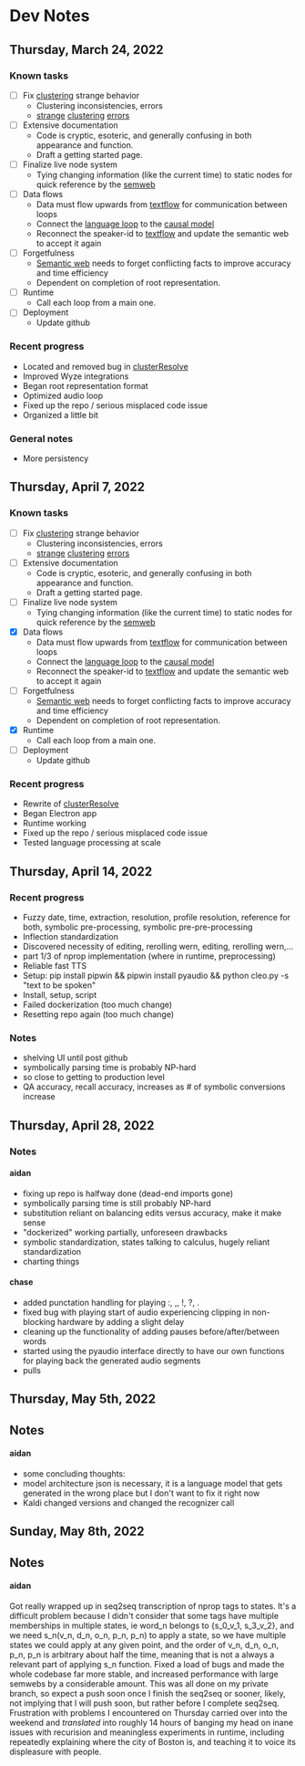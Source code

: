 
#  **Dev Notes**
## Thursday, March 24, 2022

### Known tasks
- [ ] Fix [clustering](clusterResolve.py) strange behavior
     - Clustering inconsistencies, errors
     - [strange](other_resources/terrible.png) [clustering](other_resources/slightlybetter.png) [errors](other_resources/speechcluster.png)
- [ ] Extensive documentation
     - Code is cryptic, esoteric, and generally confusing in both appearance and function.
     - Draft a getting started page.
- [ ] Finalize live node system
     - Tying changing information (like the current time) to static nodes for quick reference by the [semweb](semweblib.py)
- [ ] Data flows
     - Data must flow upwards from [textflow](textflow.py) for communication between loops
     - Connect the [language loop](languageloop.py) to the [causal model](causal_model.py)
     - Reconnect the speaker-id to [textflow](textflow.py) and update the semantic web to accept it again
- [ ] Forgetfulness
     - [Semantic web](semweblib.py) needs to forget conflicting facts to improve accuracy and time efficiency
     - Dependent on completion of root representation.
- [ ] Runtime
     - Call each loop from a main one.
 - [ ] Deployment
      - Update github
### Recent progress
- Located and removed bug in [clusterResolve](clusterResolve.py)
- Improved Wyze integrations
- Began root representation format
- Optimized audio loop
- Fixed up the repo / serious misplaced code issue
- Organized a little bit
### General notes
- More persistency

## Thursday, April 7, 2022
### Known tasks
- [ ] Fix [clustering](clusterResolve.py) strange behavior
     - Clustering inconsistencies, errors
     - [strange](other_resources/terrible.png) [clustering](other_resources/slightlybetter.png) [errors](other_resources/speechcluster.png)
- [ ] Extensive documentation
     - Code is cryptic, esoteric, and generally confusing in both appearance and function.
     - Draft a getting started page.
- [ ] Finalize live node system
     - Tying changing information (like the current time) to static nodes for quick reference by the [semweb](semweblib.py)
- [x] Data flows
     - Data must flow upwards from [textflow](textflow.py) for communication between loops
     - Connect the [language loop](languageloop.py) to the [causal model](causal_model.py)
     - Reconnect the speaker-id to [textflow](textflow.py) and update the semantic web to accept it again
- [ ] Forgetfulness
     - [Semantic web](semweblib.py) needs to forget conflicting facts to improve accuracy and time efficiency
     - Dependent on completion of root representation.
- [x] Runtime
     - Call each loop from a main one.
 - [ ] Deployment
      - Update github
### Recent progress
- Rewrite of [clusterResolve](clusterResolve.py)
- Began Electron app
- Runtime working
- Fixed up the repo / serious misplaced code issue
- Tested language processing at scale

## Thursday, April 14, 2022
### Recent progress
- Fuzzy date, time, extraction, resolution, profile resolution, reference for both, symbolic pre-processing, symbolic pre-pre-processing
- Inflection standardization
- Discovered necessity of editing, rerolling wern, editing, rerolling wern,...
- part 1/3 of nprop implementation (where in runtime, preprocessing)
- Reliable fast TTS 
- Setup: pip install pipwin && pipwin install pyaudio && python cleo.py -s "text to be spoken"
- Install, setup, script
- Failed dockerization (too much change)
- Resetting repo again (too much change)
### Notes
- shelving UI until post github 
- symbolically parsing time is probably NP-hard
- so close to getting to production level
- QA accuracy, recall accuracy, increases as # of symbolic conversions increase

## Thursday, April 28, 2022
### Notes
#### aidan
- fixing up repo is halfway done (dead-end imports gone)
- symbolically parsing time is still probably NP-hard 
- substitution reliant on balancing edits versus accuracy, make it make sense
- "dockerized" working partially, unforeseen drawbacks
- symbolic standardization, states talking to calculus, hugely reliant standardization
- charting things
#### chase
- added punctation handling for playing :, ,, !, ?, .
- fixed bug with playing start of audio experiencing clipping in non-blocking hardware by adding a slight delay
- cleaning up the functionality of adding pauses before/after/between words
- started using the pyaudio interface directly to have our own functions for playing back the generated audio segments
- pulls

## Thursday, May 5th, 2022
## Notes
#### aidan
- some concluding thoughts:
- model architecture json is necessary, it is a language model that gets generated in the wrong place but I don't want to fix it right now
- Kaldi changed versions and changed the recognizer call 

## Sunday, May 8th, 2022
## Notes
#### aidan
Got really wrapped up in seq2seq transcription of nprop tags to states. It's a difficult problem because I didn't consider that some tags have multiple memberships in multiple states, ie word_n belongs to {s_0_v_1, s_3_v_2}, and we need s_n(v_n, d_n, o_n, p_n, p_n) to apply a state, so we have multiple states we could apply at any given point, and the order of v_n, d_n, o_n, p_n, p_n is arbitrary about half the time, meaning that is not a always a relevant part of applying s_n function. Fixed a load of bugs and made the whole codebase far more stable, and increased performance with large semwebs by a considerable amount. This was all done on my private branch, so expect a push soon once I finish the seq2seq or sooner, likely, not implying that I will push soon, but rather before I complete seq2seq. Frustration with problems I encountered on Thursday carried over into the weekend and *translated* into roughly 14 hours of banging my head on inane issues with recurision and meaningless experiments in runtime, including repeatedly explaining where the city of Boston is, and teaching it to voice its displeasure with people.

